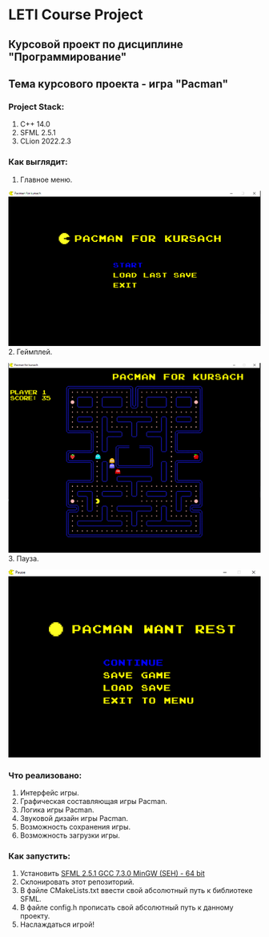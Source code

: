 # LETI Course Project
## Курсовой проект по дисциплине "Программирование"
## Тема курсового проекта - игра "Pacman"
### Project Stack:
1. С++ 14.0
2. SFML 2.5.1
3. CLion 2022.2.3

### Как выглядит:
1. Главное меню.

![Главное меню](screenshots/MainMenu.png)
2. Геймплей.

![Геймплей](screenshots/GamePlay.png)
3. Пауза.

![Геймплей](screenshots/PauseMenu.png)
### Что реализовано:
1. Интерфейс игры.
2. Графическая составляющая игры Pacman.
3. Логика игры Pacman.
4. Звуковой дизайн игры Pacman.
5. Возможность сохранения игры.
6. Возможность загрузки игры.
### Как запустить:
1. Установить [SFML 2.5.1 GCC 7.3.0 MinGW (SEH) - 64 bit](https://www.sfml-dev.org/download/sfml/2.5.1/)
2. Склонировать этот репозиторий.
3. В файле CMakeLists.txt ввести свой абсолютный путь к библиотеке SFML.
4. В файле config.h прописать свой абсолютный путь к данному проекту.
5. Наслаждаться игрой!

